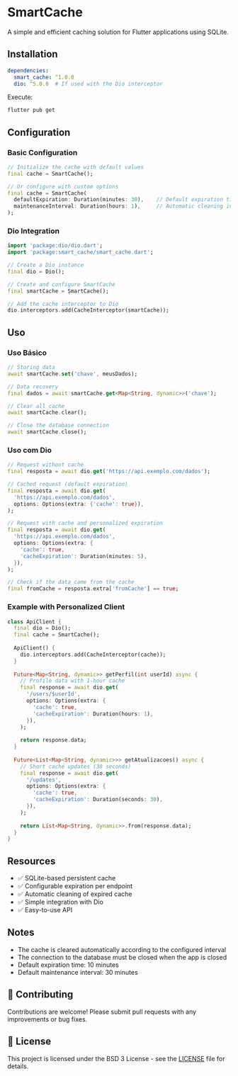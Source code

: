 # SmartCache

A simple and efficient caching solution for Flutter applications using SQLite.

## Installation

```yaml
dependencies:
  smart_cache: ^1.0.0
  dio: ^5.0.0  # If used with the Dio interceptor
```

Execute:

```bash
flutter pub get
```

## Configuration

### Basic Configuration

```dart
// Initialize the cache with default values
final cache = SmartCache();

// Or configure with custom options
final cache = SmartCache(
  defaultExpiration: Duration(minutes: 30),    // Default expiration time
  maintenanceInterval: Duration(hours: 1),     // Automatic cleaning interval
);
```

### Dio Integration

```dart
import 'package:dio/dio.dart';
import 'package:smart_cache/smart_cache.dart';

// Create a Dio instance
final dio = Dio();

// Create and configure SmartCache
final smartCache = SmartCache();

// Add the cache interceptor to Dio
dio.interceptors.add(CacheInterceptor(smartCache));
```

## Uso

### Uso Básico

```dart
// Storing data
await smartCache.set('chave', meusDados);

// Data recovery
final dados = await smartCache.get<Map<String, dynamic>>('chave');

// Clear all cache
await smartCache.clear();

// Close the database connection
await smartCache.close();
```

### Uso com Dio

```dart
// Request without cache
final resposta = await dio.get('https://api.exemplo.com/dados');

// Cached request (default expiration)
final resposta = await dio.get(
  'https://api.exemplo.com/dados',
  options: Options(extra: {'cache': true}),
);

// Request with cache and personalized expiration
final resposta = await dio.get(
  'https://api.exemplo.com/dados',
  options: Options(extra: {
    'cache': true,
    'cacheExpiration': Duration(minutes: 5),
  }),
);

// Check if the data came from the cache
final fromCache = resposta.extra['fromCache'] == true;
```

### Example with Personalized Client

```dart
class ApiClient {
  final dio = Dio();
  final cache = SmartCache();
  
  ApiClient() {
    dio.interceptors.add(CacheInterceptor(cache));
  }
  
  Future<Map<String, dynamic>> getPerfil(int userId) async {
    // Profile data with 1-hour cache
    final response = await dio.get(
      '/users/$userId',
      options: Options(extra: {
        'cache': true,
        'cacheExpiration': Duration(hours: 1),
      }),
    );
    
    return response.data;
  }
  
  Future<List<Map<String, dynamic>>> getAtualizacoes() async {
    // Short cache updates (30 seconds)
    final response = await dio.get(
      '/updates',
      options: Options(extra: {
        'cache': true,
        'cacheExpiration': Duration(seconds: 30),
      }),
    );
    
    return List<Map<String, dynamic>>.from(response.data);
  }
}
```

## Resources

- ✅ SQLite-based persistent cache
- ✅ Configurable expiration per endpoint
- ✅ Automatic cleaning of expired cache
- ✅ Simple integration with Dio
- ✅ Easy-to-use API

## Notes

- The cache is cleared automatically according to the configured interval
- The connection to the database must be closed when the app is closed
- Default expiration time: 10 minutes
- Default maintenance interval: 30 minutes

## 🚀 Contributing

Contributions are welcome! Please submit pull requests with any improvements or bug fixes.

## 📝 License

This project is licensed under the BSD 3 License - see the [LICENSE](LICENSE) file for details.
